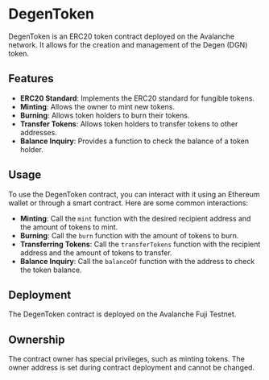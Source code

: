 # DegenToken

DegenToken is an ERC20 token contract deployed on the Avalanche network. It allows for the creation and management of the Degen (DGN) token.

## Features

- **ERC20 Standard**: Implements the ERC20 standard for fungible tokens.
- **Minting**: Allows the owner to mint new tokens.
- **Burning**: Allows token holders to burn their tokens.
- **Transfer Tokens**: Allows token holders to transfer tokens to other addresses.
- **Balance Inquiry**: Provides a function to check the balance of a token holder.

## Usage

To use the DegenToken contract, you can interact with it using an Ethereum wallet or through a smart contract. Here are some common interactions:

- **Minting**: Call the `mint` function with the desired recipient address and the amount of tokens to mint.
- **Burning**: Call the `burn` function with the amount of tokens to burn.
- **Transferring Tokens**: Call the `transferTokens` function with the recipient address and the amount of tokens to transfer.
- **Balance Inquiry**: Call the `balanceOf` function with the address to check the token balance.

## Deployment

The DegenToken contract is deployed on the Avalanche Fuji Testnet.
## Ownership

The contract owner has special privileges, such as minting tokens. The owner address is set during contract deployment and cannot be changed.
